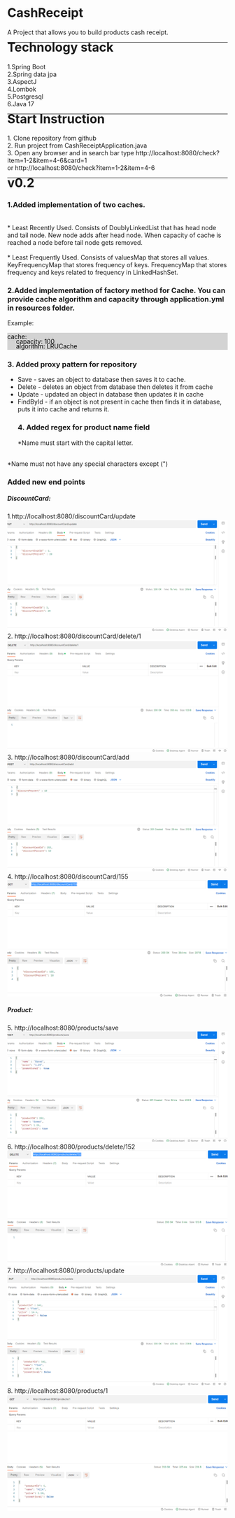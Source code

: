 <h1>CashReceipt</h1>
A Project that allows you to build products cash receipt.
<hr>
<h1 style="margin-top: -20px">Technology stack</h1>
1.Spring Boot
<br>
2.Spring data jpa
<br>
3.AspectJ
<br>
4.Lombok
<br>
5.Postgresql
<br>
6.Java 17
<hr>
<h1 style="margin-top: -20px">Start Instruction</h1>
1. Clone repository from github
<br>
2. Run project from CashReceiptApplication.java
<br>
3. Open any browser and in search bar type http://localhost:8080/check?item=1-2&item=4-6&card=1
<br>
or http://localhost:8080/check?item=1-2&item=4-6
<hr>
<h1 style="margin-top: -20px">v0.2</h1>
<h3>1.Added implementation of two caches.</h3>
<br>
* Least Recently Used. Consists of DoublyLinkedList 
that has head node and tail node. New node adds after head node.
When capacity of cache is reached a node before tail node gets removed.
<br>
<br>
* Least Frequently Used. Consists of valuesMap that stores all values.
KeyFrequencyMap that stores frequency of keys. FrequencyMap that
stores frequency and keys related to frequency in LinkedHashSet.
<br>
<h3>2.Added implementation of factory method for Cache. You can 
provide cache algorithm and capacity through application.yml
in resources folder.</h3>
<p>Example:</p>
<div style="background-color: lightgray;">
<p style="color: black">cache:</p>
<p style="color: black; margin-top: -20px; margin-left: 20px">capacity: 100</p>
<p style="color: black; margin-top: -20px; margin-left: 20px">algorithm: LRUCache</p>
</div>
<h3>3. Added proxy pattern for repository</h3>

* Save - saves an object to database then saves it to cache.
  <br>
* Delete - deletes an object from database then deletes it from cache
  <br>
* Update - updated an object in database then updates it in cache
  <br>
* FindById - if an object is not present in cache then finds it in database, puts it into cache and returns it.
  <h3>4. Added regex for product name field</h3>
  *Name must start with the capital letter.
<br>
  *Name must not have any special characters except (")
<h3>Added new end points</h3>
<h5>DiscountCard: </h5>
1.http://localhost:8080/discountCard/update
<img src="images/discount_updatepng.png" wid>
2. http://localhost:8080/discountCard/delete/1
<img src="images/discount_delete.png">
3. http://localhost:8080/discountCard/add
<img src="images/add_discount_card.png">
4. http://localhost:8080/discountCard/155
<img src="images/find_discount.png">
<h5>Product: </h5>
5. http://localhost:8080/products/save
<img src="images/save_product.png">
6. http://localhost:8080/products/delete/152
<img src="images/delete_product.png">
7. http://localhost:8080/products/update
<img src="images/update_product.png">
8. http://localhost:8080/products/1
<img src="images/find_product.png">





